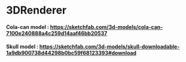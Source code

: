 # 3DRenderer

#### Cola-can model : https://sketchfab.com/3d-models/cola-can-7100e240888a4c259d14aaf46bb20537
#### Skull model : https://sketchfab.com/3d-models/skull-downloadable-1a9db900738d44298b0bc59f68123393#download
